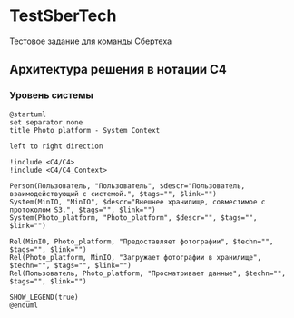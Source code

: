 # TestSberTech
Тестовое задание для команды Сбертеха 


## Архитектура решения в нотации C4 

### Уровень системы
```plantuml
@startuml
set separator none
title Photo_platform - System Context

left to right direction

!include <C4/C4>
!include <C4/C4_Context>

Person(Пользователь, "Пользователь", $descr="Пользователь, взаимодействующий с системой.", $tags="", $link="")
System(MinIO, "MinIO", $descr="Внешнее хранилище, совместимое с протоколом S3.", $tags="", $link="")
System(Photo_platform, "Photo_platform", $descr="", $tags="", $link="")

Rel(MinIO, Photo_platform, "Предоставляет фотографии", $techn="", $tags="", $link="")
Rel(Photo_platform, MinIO, "Загружает фотографии в хранилище", $techn="", $tags="", $link="")
Rel(Пользователь, Photo_platform, "Просматривает данные", $techn="", $tags="", $link="")

SHOW_LEGEND(true)
@enduml
```

